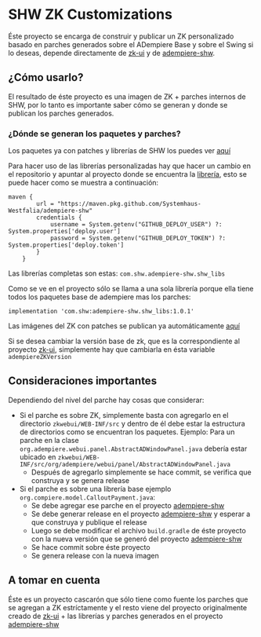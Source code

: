 # SHW ZK Customizations
Éste proyecto se encarga de construir y publicar un ZK personalizado basado en parches generados sobre el ADempiere Base y sobre el Swing si lo deseas, depende directamente de [zk-ui](https://github.com/adempiere/zk-ui) y de [adempiere-shw](https://github.com/Systemhaus-Westfalia/adempiere-shw).


## ¿Cómo usarlo?
El resultado de éste proyecto es una imagen de ZK + parches internos de SHW, por lo tanto es importante saber cómo se generan y donde se publican los parches generados.

### ¿Dónde se generan los paquetes y parches?
Los paquetes ya con patches y librerías de SHW los puedes ver [aquí](https://github.com/orgs/Systemhaus-Westfalia/packages?repo_name=adempiere-shw)

Para hacer uso de las librerías personalizadas hay que hacer un cambio en el repositorio y apuntar al proyecto donde se encuentra la [librería](https://maven.pkg.github.com/Systemhaus-Westfalia/adempiere-shw), esto se puede hacer como se muestra a continuación:

```Gradle
maven {
    	url = "https://maven.pkg.github.com/Systemhaus-Westfalia/adempiere-shw"
        credentials {
        	username = System.getenv("GITHUB_DEPLOY_USER") ?: System.properties['deploy.user']
            password = System.getenv("GITHUB_DEPLOY_TOKEN") ?: System.properties['deploy.token'] 
		}
	}
```

Las librerías completas son estas: `com.shw.adempiere-shw.shw_libs`


Como se ve en el proyecto sólo se llama a una sola librería porque ella tiene todos los paquetes base de adempiere mas los parches:

```Gradle
implementation 'com.shw:adempiere-shw.shw_libs:1.0.1'
```

Las imágenes del ZK con patches se publican ya automáticamente [aquí](https://hub.docker.com/r/marcalwestf/adempiere-shw-zk/tags)

Si se desea cambiar la versión base de zk, que es la correspondiente al proyecto [zk-ui](https://github.com/adempiere/zk-ui), simplemente hay que cambiarla en ésta variable `adempiereZKVersion`

## Consideraciones importantes
Dependiendo del nivel del parche hay cosas que considerar:

- Si el parche es sobre ZK, simplemente basta con agregarlo en el directorio `zkwebui/WEB-INF/src` y dentro de él debe estar la estructura de directorios como se encuentran los paquetes. Ejemplo: Para un parche en la clase `org.adempiere.webui.panel.AbstractADWindowPanel.java` debería estar ubicado en `zkwebui/WEB-INF/src/org/adempiere/webui/panel/AbstractADWindowPanel.java`
  - Después de agregarlo simplemente se hace commit, se verifica que construya y se genera release
- Si el parche es sobre una librería base ejemplo `org.compiere.model.CalloutPayment.java`:
  - Se debe agregar ese parche en el proyecto [adempiere-shw](https://github.com/Systemhaus-Westfalia/adempiere-shw)
  - Se debe generar release en el proyecto [adempiere-shw](https://github.com/Systemhaus-Westfalia/adempiere-shw) y esperar a que construya y publique el release
  - Luego se debe modificar el archivo `build.gradle` de éste proyecto con la nueva versión que se generó del proyecto [adempiere-shw](https://github.com/Systemhaus-Westfalia/adempiere-shw)
  - Se hace commit sobre éste proyecto
  - Se genera release con la nueva imagen

## A tomar en cuenta
Éste es un proyecto cascarón que sólo tiene como fuente los parches que se agregan a ZK estríctamente y el resto viene del proyecto originalmente creado de [zk-ui](https://github.com/adempiere/zk-ui) + las librerías y parches generados en el proyecto [adempiere-shw](https://github.com/Systemhaus-Westfalia/adempiere-shw)